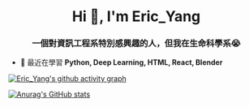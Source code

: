 <h1 align="center">Hi 👋, I'm Eric_Yang</h1>
<h3 align="center">一個對資訊工程系特別感興趣的人，但我在生命科學系😭</h3>

- 🌱 最近在學習 **Python, Deep Learning, HTML, React, Blender**  


[![Eric_Yang's github activity graph](https://github-readme-activity-graph.vercel.app/graph?username=EricYang801&bg_color=ffffff&color=000000&line=000000&point=000000&area=true&hide_border=true)](https://github.com/ashutosh00710/github-readme-activity-graph)

[![Anurag's GitHub stats](https://github-readme-stats.vercel.app/api?username=EricYang801)](https://github.com/anuraghazra/github-readme-stats)
